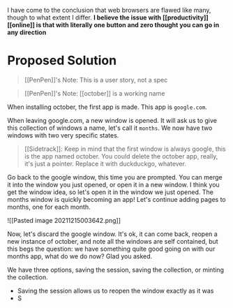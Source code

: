 I have come to the conclusion that web browsers are flawed like many, though to what extent I differ. **I believe the issue with [[productivity]] [[online]] is that with literally one button and zero thought you can go in any direction**

# Proposed Solution

> [[PenPen]]'s Note: This is a user story, not a spec

> [[PenPen]]'s Note: [[october]] is a working name

When installing october, the first app is made. This app is `google.com`.

When leaving google.com, a new window is opened. It will ask us to give this collection of windows a name, let's call it `months`. We now have two windows with two very specific states.

> [[Sidetrack]]: Keep in mind that the first window is always google, this is the app named october. You could delete the october app, really, it's just a pointer. Replace it with duckduckgo, whatever.

Go back to the google window, this time you are prompted. You can merge it into the window you just opened, or open it in a new window. I think you get the window idea, so let's open it in the window we just opened. The months window is quickly becoming an app! Let's continue adding pages to months, one for each month.

![[Pasted image 20211215003642.png]]

Now, let's discard the google window. It's ok, it can come back, reopen a new instance of october, and note all the windows are self contained, but this begs the question: we have something quite good going on with our months app, what do we do now? Glad you asked.

We have three options, saving the session, saving the collection, or minting the collection.

* Saving the session allows us to reopen the window exactly as it was
* S